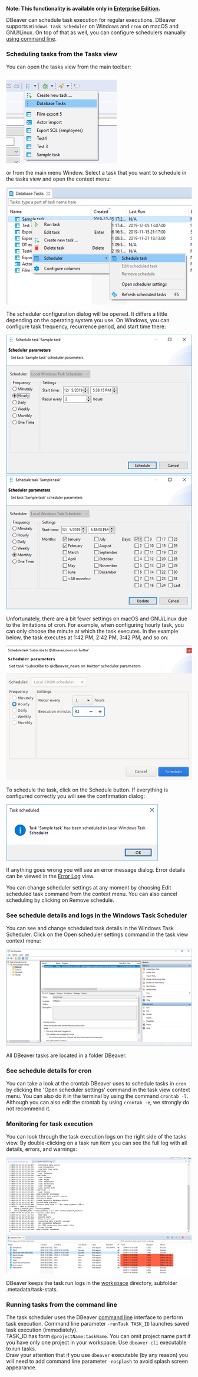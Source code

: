 **Note: This functionality is available only in [Enterprise Edition](Enterprise-Edition).**

DBeaver can schedule task execution for regular executions. 
DBeaver supports `Windows Task Scheduler` on Windows and `cron` on macOS and GNU/Linux. 
On top of that as well, you can configure schedulers manually 
[using command line](#running-tasks-from-the-command-line).

### Scheduling tasks from the Tasks view
You can open the tasks view from the main toolbar:

![](images/ug/tools/task-main-toolbar.png)

or from the main menu Window.
Select a task that you want to schedule in the tasks view and open the context menu:

![](images/ug/tools/task-schedule-menu.png)

The scheduler configuration dialog will be opened. 
It differs a little depending on the operating system you use. 
On Windows, you can configure task frequency, recurrence period, and start time there:

![](images/ug/tools/task-schedule-settings.png)
![](images/ug/tools/task-schedule-settings-monthly.png)

Unfortunately, there are a bit fewer settings on macOS and GNU/Linux due to the limitations of cron. For example, 
when configuring hourly task, you can only choose the minute at which the task executes. 
In the example below, the task executes at 1:42 PM, 2:42 PM, 3:42 PM, and so on:

![](images/ug/tools/task_schedule-settings-hourly-cron.png)

To schedule the task, click on the Schedule button. If everything is configured correctly 
you will see the confirmation dialog:

![](images/ug/tools/task-schedule-success.png)

If anything goes wrong you will see an error message dialog. 
Error details can be viewed in the [Error Log](Log-files) view.

You can change scheduler settings at any moment by choosing Edit scheduled task command 
from the context menu. You can also cancel scheduling by clicking on Remove schedule.

### See schedule details and logs in the Windows Task Scheduler

You can see and change scheduled task details in the Windows Task Scheduler. 
Click on the Open scheduler settings command in the task view context menu:

![](images/ug/tools/task-schedule-windows-task-manager.png)

All DBeaver tasks are located in a folder DBeaver.

### See schedule details for cron

You can take a look at the crontab DBeaver uses to schedule tasks in `cron`
by clicking the 'Open scheduler settings' command in the task view context menu. 
You can also do it in the terminal by using the command `crontab -l`. 
Although you can also edit the crontab by using `crontab -e`, we strongly do not recommend it.

### Monitoring for task execution

You can look through the task execution logs on the right side of the tasks view. 
By double-clicking on a task run item you can see the full log with all details, errors, and warnings:

![](images/ug/tools/task-run-logs.png)

DBeaver keeps the task run logs in the [workspace](Workspace-Location) directory, 
subfolder .metadata/task-stats.

### Running tasks from the command line

The task scheduler uses the DBeaver [command line](Command-Line) interface to perform task execution. 
Command line parameter `-runTask TASK_ID` launches saved task execution (immediately).  
TASK_ID has form `@projectName:taskName`. 
You can omit project name part if you have only one project in your workspace.
Use `dbeaver-cli` executable to run tasks.  
Draw your attention that if you use `dbeaver` executable (by any reason) 
you will need to add command line parameter `-nosplash` to avoid splash screen appearance.
